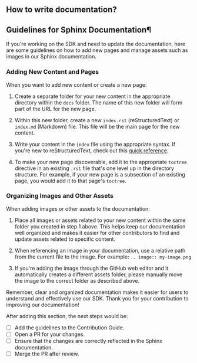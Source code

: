 ## How to write documentation?

Guidelines for Sphinx Documentation¶
------------------------------------

If you're working on the SDK and need to update the documentation, here are some guidelines on how to add new pages and manage assets such as images in our Sphinx documentation.

### Adding New Content and Pages

When you want to add new content or create a new page:

1.  Create a separate folder for your new content in the appropriate directory within the `docs` folder. The name of this new folder will form part of the URL for the new page.

2.  Within this new folder, create a new `index.rst` (reStructuredText) or `index.md` (Markdown) file. This file will be the main page for the new content.

3.  Write your content in the `index` file using the appropriate syntax. If you're new to reStructuredText, check out this [quick reference](https://docutils.sourceforge.io/docs/user/rst/quickref.html).

4.  To make your new page discoverable, add it to the appropriate `toctree` directive in an existing `.rst` file that's one level up in the directory structure. For example, if your new page is a subsection of an existing page, you would add it to that page's `toctree`.

### Organizing Images and Other Assets

When adding images or other assets to the documentation:

1.  Place all images or assets related to your new content within the same folder you created in step 1 above. This helps keep our documentation well organized and makes it easier for other contributors to find and update assets related to specific content.

2.  When referencing an image in your documentation, use a relative path from the current file to the image. For example: `.. image:: my-image.png`

3.  If you're adding the image through the GitHub web editor and it automatically creates a different assets folder, please manually move the image to the correct folder as described above.

Remember, clear and organized documentation makes it easier for users to understand and effectively use our SDK. Thank you for your contribution to improving our documentation!

After adding this section, the next steps would be:

-   [ ]  Add the guidelines to the Contribution Guide.
-   [ ]  Open a PR for your changes.
-   [ ]  Ensure that the changes are correctly reflected in the Sphinx documentation.
-   [ ]  Merge the PR after review.
